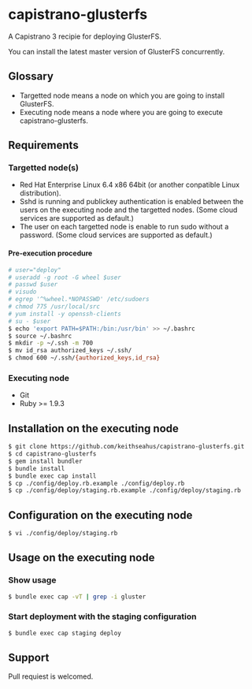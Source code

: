 capistrano-glusterfs
====================

A Capistrano 3 recipie for deploying GlusterFS.

You can install the latest master version of GlusterFS concurrently.


## Glossary

* Targetted node means a node on which you are going to install GlusterFS.
* Executing node means a node where you are going to execute capistrano-glusterfs.


## Requirements

### Targetted node(s)

* Red Hat Enterprise Linux 6.4 x86 64bit (or another conpatible Linux distribution).
* Sshd is running and publickey authentication is enabled between the users on the executing node and the targetted nodes. (Some cloud services are supported as default.)
* The user on each targetted node is enable to run sudo without a password. (Some cloud services are supported as default.)

#### Pre-execution procedure

`````bash
# user="deploy"
# useradd -g root -G wheel $user
# passwd $user
# visudo
# egrep '^%wheel.*NOPASSWD' /etc/sudoers
# chmod 775 /usr/local/src
# yum install -y openssh-clients
# su - $user
$ echo 'export PATH=$PATH:/bin:/usr/bin' >> ~/.bashrc
$ source ~/.bashrc
$ mkdir -p ~/.ssh -m 700
$ mv id_rsa authorized_keys ~/.ssh/
$ chmod 600 ~/.ssh/{authorized_keys,id_rsa}
`````

### Executing node

* Git
* Ruby >= 1.9.3


## Installation on the executing node

`````bash
$ git clone https://github.com/keithseahus/capistrano-glusterfs.git
$ cd capistrano-glusterfs
$ gem install bundler
$ bundle install
$ bundle exec cap install
$ cp ./config/deploy.rb.example ./config/deploy.rb
$ cp ./config/deploy/staging.rb.example ./config/deploy/staging.rb
`````

## Configuration on the executing node

`````bash
$ vi ./config/deploy/staging.rb
`````


## Usage on the executing node

### Show usage

`````bash
$ bundle exec cap -vT | grep -i gluster
`````

### Start deployment with the staging configuration

`````bash
$ bundle exec cap staging deploy
`````


## Support

Pull requiest is welcomed.
